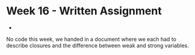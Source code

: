 # Week 16 - Written Assignment
-

No code this week, we handed in a document where we each had to describe closures and the difference between weak and strong variables.
